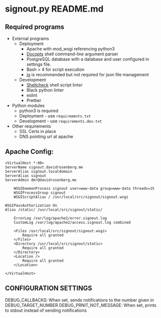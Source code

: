 # signout.py README.md

## Required programs

- External programs
  - Deployment
    - Apache with mod_wsgi referencing python3
    - [Docopts](https://github.com/docopt/docopts) shell command-line argument parser
    - PostgreSQL database with a database and user configured in settings file.
    - Bash > 4 for script execution
    - [jq](https://stedolan.github.io/jq/) is recommended but not required for json file management
  - Development
    - [Shellcheck](http://www.shellcheck.net) shell script linter
    - Black python linter
    - eslint
    - Prettier
- Python modules
  - python3 is required
  - Deployment - use `requirements.txt`
  - Development - use `requirements.dev.txt`
- Other requirements
  - SSL Certs in place
  - DNS pointing url at apache

## Apache Config:

```
<VirtualHost *:80>
ServerName signout.davidrosenberg.me
ServerAlias signout.localdomain
ServerAlias signout
ServerAdmin dmr@davidrosenberg.me

    WSGIDaemonProcess signout user=www-data group=www-data threads=15
    WSGIProcessGroup signout
    WSGIScriptAlias / /usr/local/src/signout/signout.wsgi

WSGIPassAuthorization On
Alias /static/ /usr/local/src/signout/static/

    ErrorLog /var/log/apache2/error.signout.log
    CustomLog /var/log/apache2/access.signout.log combined

    <Files /usr/local/src/signout/signout.wsgi>
    	Require all granted
    </Files>
    <Directory /usr/local/src/signout/static>
    	Require all granted
    </Directory>
    <Location />
    	Require all granted
    </Location>

</VirtualHost>
```


## CONFIGURATION SETTINGS

DEBUG_CALLBACKS: When set, sends notifications to the number given in DEBUG_TARGET_NUMBER
DEBUG_PRNIT_NOT_MESSAGE: When set, prints to stdout instead of sending notifications
